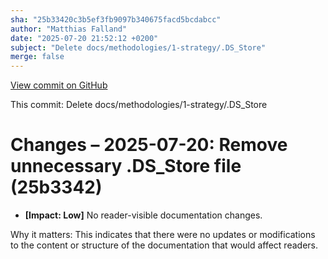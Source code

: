 ```yaml
---
sha: "25b33420c3b5ef3fb9097b340675facd5bcdabcc"
author: "Matthias Falland"
date: "2025-07-20 21:52:12 +0200"
subject: "Delete docs/methodologies/1-strategy/.DS_Store"
merge: false
---
```


[View commit on GitHub](https://github.com/TheTrustedAdvisor/FabricAdoptionFramework/commit/25b33420c3b5ef3fb9097b340675facd5bcdabcc)

This commit: Delete docs/methodologies/1-strategy/.DS_Store

# Changes – 2025-07-20: Remove unnecessary .DS_Store file (25b3342)

- **[Impact: Low]** No reader-visible documentation changes.

Why it matters: This indicates that there were no updates or modifications to the content or structure of the documentation that would affect readers.
